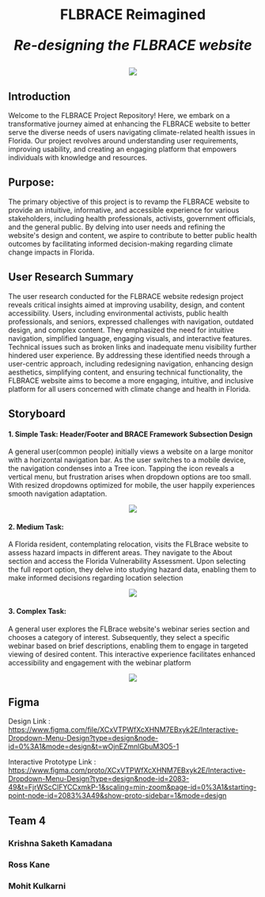 <h1 align="center">FLBRACE Reimagined
<p align="center"><i>Re-designing the FLBRACE website</i></p></h1>

<p align="center"><a href="https://github.com/Kr1shna304/FLBrace/"><img src="https://github.com/Kr1shna304/FLBrace/tree/main/Storyboard/OIG4.jpg"/></a></p>

## Introduction

Welcome to the FLBRACE Project Repository! Here, we embark on a transformative journey aimed at enhancing the FLBRACE website to better serve the diverse needs of users navigating climate-related health issues in Florida. Our project revolves around understanding user requirements, improving usability, and creating an engaging platform that empowers individuals with knowledge and resources.

## Purpose:

The primary objective of this project is to revamp the FLBRACE website to provide an intuitive, informative, and accessible experience for various stakeholders, including health professionals, activists, government officials, and the general public. By delving into user needs and refining the website's design and content, we aspire to contribute to better public health outcomes by facilitating informed decision-making regarding climate change impacts in Florida.



## User Research Summary
The user research conducted for the FLBRACE website redesign project reveals critical insights aimed at improving usability, design, and content accessibility. Users, including environmental activists, public health professionals, and seniors, expressed challenges with navigation, outdated design, and complex content. They emphasized the need for intuitive navigation, simplified language, engaging visuals, and interactive features. Technical issues such as broken links and inadequate menu visibility further hindered user experience. By addressing these identified needs through a user-centric approach, including redesigning navigation, enhancing design aesthetics, simplifying content, and ensuring technical functionality, the FLBRACE website aims to become a more engaging, intuitive, and inclusive platform for all users concerned with climate change and health in Florida.

## Storyboard


#### 1. Simple Task: Header/Footer and BRACE Framework Subsection Design

A general user(common people) initially views a website on a large monitor with a horizontal
navigation bar. As the user switches to a mobile device, the navigation condenses into a Tree
icon. Tapping the icon reveals a vertical menu, but frustration arises when dropdown options are
too small. With resized dropdowns optimized for mobile, the user happily experiences smooth
navigation adaptation.


<p align="center"><img src="https://github.com/Kr1shna304/FLBrace/tree/main/Storyboard/storyboard-1.png"/></p>

#### 2. Medium Task: 
A Florida resident, contemplating relocation, visits the FLBrace website to assess hazard impacts in different areas. They navigate to the About section and access the Florida Vulnerability Assessment. Upon selecting the full report option, they delve into studying hazard data, enabling them to make informed decisions regarding location selection

<p align="center"><img src="https://github.com/Kr1shna304/FLBrace/tree/main/Storyboard/Mid-fi prototype_page-0001.jpg"/></p>

#### 3. Complex Task: 
A general user explores the FLBrace website's webinar series section and chooses a category of interest. Subsequently, they select a specific webinar based on brief descriptions, enabling them to engage in targeted viewing of desired content. This interactive experience facilitates enhanced accessibility and engagement with the webinar platform

<p align="center"><img src="https://github.com/Kr1shna304/FLBrace/tree/main/Storyboard/Mid-fi prototype_page-0002.jpg"/></p>

## Figma

Design Link : https://www.figma.com/file/XCxVTPWfXcXHNM7EBxyk2E/Interactive-Dropdown-Menu-Design?type=design&node-id=0%3A1&mode=design&t=wOjnEZmnlGbuM3O5-1

Interactive Prototype Link : https://www.figma.com/proto/XCxVTPWfXcXHNM7EBxyk2E/Interactive-Dropdown-Menu-Design?type=design&node-id=2083-49&t=FjrWScClFYCCxmkP-1&scaling=min-zoom&page-id=0%3A1&starting-point-node-id=2083%3A49&show-proto-sidebar=1&mode=design

## Team 4

### Krishna Saketh Kamadana
### Ross Kane
### Mohit Kulkarni

